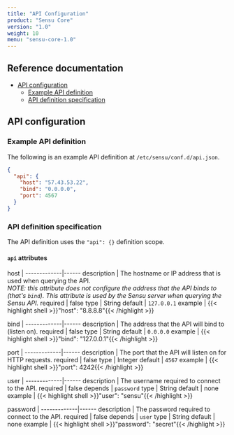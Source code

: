 ```yaml
---
title: "API Configuration"
product: "Sensu Core"
version: "1.0"
weight: 10
menu: "sensu-core-1.0"
---
```


## Reference documentation

- [API configuration](#api-configuration)
  - [Example API definition](#example-api-definition)
  - [API definition specification](#api-definition-specification)

## API configuration

### Example API definition

The following is an example API definition at `/etc/sensu/conf.d/api.json`.

~~~ json
{
  "api": {
    "host": "57.43.53.22",
    "bind": "0.0.0.0",
    "port": 4567
  }
}
~~~

### API definition specification

The API definition uses the `"api": {}` definition scope.

#### `api` attributes

host         | 
-------------|------
description  | The hostname or IP address that is used when querying the API.<br>_NOTE: this attribute does not configure the address that the API binds to (that's `bind`). This attribute is used by the Sensu server when querying the Sensu API._
required     | false
type         | String
default      | `127.0.0.1`
example      | {{< highlight shell >}}"host": "8.8.8.8"{{< /highlight >}}

bind         | 
-------------|------
description  | The address that the API will bind to (listen on).
required     | false
type         | String
default      | `0.0.0.0`
example      | {{< highlight shell >}}"bind": "127.0.0.1"{{< /highlight >}}

port         | 
-------------|------
description  | The port that the API will listen on for HTTP requests.
required     | false
type         | Integer
default      | `4567`
example      | {{< highlight shell >}}"port": 4242{{< /highlight >}}

user         | 
-------------|------
description  | The username required to connect to the API.
required     | false
depends      | `password`
type         | String
default      | none
example      | {{< highlight shell >}}"user": "sensu"{{< /highlight >}}

password     | 
-------------|------
description  | The password required to connect to the API.
required     | false
depends      | `user`
type         | String
default      | none
example      | {{< highlight shell >}}"password": "secret"{{< /highlight >}}
